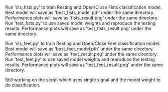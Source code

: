 Run 'cls_fists.py' to train Resting and Open/Close Fists classification model.
    Best model will save as 'best_fists_model.pth' under the same directory.
    Performance plots will save as 'fists_result.png' under the same directory.
Run 'test_fists.py' to use saved model weights and reproduce the testing results.
    Performance plots will save as 'test_fists_result.png' under the same directory.


Run 'cls_feet.py' to train Resting and Open/Close Feet classification model.
    Best model will save as 'best_feet_model.pth' under the same directory.
    Performance plots will save as 'feet_result.png' under the same directory.
Run 'test_feet.py' to use saved model weights and reproduce the testing results.
    Performance plots will save as 'test_feet_result.png' under the same directory.

Still working on the script which uses single signal and the model weight to do classification.
